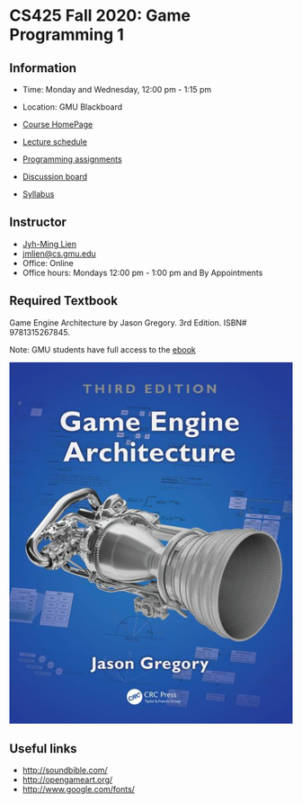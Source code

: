 # CS425 Fall 2020: Game Programming 1


## Information
- Time: Monday and Wednesday, 12:00 pm - 1:15 pm 
- Location: GMU Blackboard

- [Course HomePage](https://github.com/jmlien/CS425-2020)
- [Lecture schedule](lectures)
- [Programming assignments](assignments)
- [Discussion board](https://piazza.com/class/ke6j1cc6db6616)
- [Syllabus](https://cs.gmu.edu/media/syllabi/Fall2020/Game_Programming_1LienJ.html)

## Instructor

- [Jyh-Ming Lien](http://cs.gmu.edu/~jmlien)
- jmlien@cs.gmu.edu
- Office: Online
- Office hours: Mondays 12:00 pm - 1:00 pm and By Appointments

## Required Textbook

Game Engine Architecture by Jason Gregory. 3rd Edition. ISBN# 9781315267845.

Note: GMU students have full access to the [ebook](https://www-taylorfrancis-com.mutex.gmu.edu/books/9781315267845)

![Textbook](lectures/textbook.jpg "Textbook")


## Useful links
- http://soundbible.com/
- http://opengameart.org/
- http://www.google.com/fonts/
